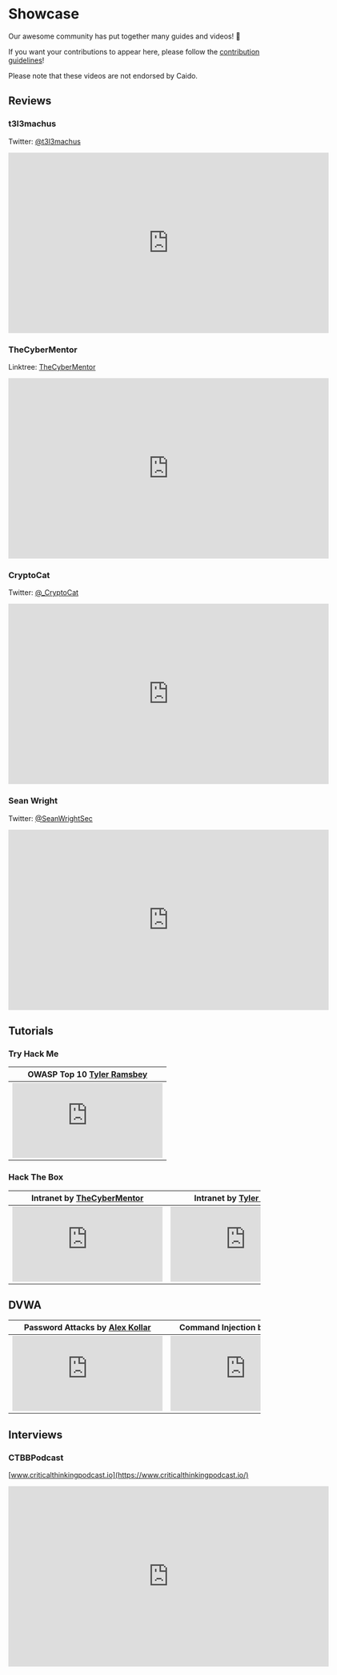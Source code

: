 # Showcase

Our awesome community has put together many guides and videos! 🎉

If you want your contributions to appear here, please follow the [contribution guidelines](/guides/contributions/documentation.md)!

Please note that these videos are not endorsed by Caido.

## Reviews

### t3l3machus

Twitter: [@t3l3machus](https://twitter.com/t3l3machus)

<iframe id="ytplayer" type="text/html" width="640" height="360"
  src="https://www.youtube.com/embed/5qWttZv8WF4"
  frameborder="0"></iframe>

### TheCyberMentor

Linktree: [TheCyberMentor](https://linktr.ee/thecybermentor)
<iframe id="ytplayer" type="text/html" width="640" height="360"
  src="https://www.youtube.com/embed/qLVu7rg9btk"
  frameborder="0"></iframe>

### CryptoCat

Twitter: [@_CryptoCat](https://twitter.com/_CryptoCat)

<iframe id="ytplayer" type="text/html" width="640" height="360"
  src="https://www.youtube.com/embed/8zhk9LBruks"
  frameborder="0"></iframe>

### Sean Wright

Twitter: [@SeanWrightSec](https://twitter.com/SeanWrightSec)

<iframe id="ytplayer" type="text/html" width="640" height="360"
  src="https://www.youtube.com/embed/z4x5FP2tbPY"
  frameborder="0"></iframe>

## Tutorials
### Try Hack Me

<table>
  <thead>
    <tr>
      <th>OWASP Top 10 <a href="https://hacksmarter.live/">Tyler Ramsbey</a></th>
    </tr>
  </thead>
  <tbody>
    <tr>
      <td no-border>
        <iframe id="ytplayer" type="text/html"
          src="https://www.youtube.com/embed/nZDwUwIPJ6M"
          frameborder="0"></iframe>
      </td>
    </tr>
  </tbody>
</table>

### Hack The Box

<table>
  <thead>
    <tr>
      <th>Intranet by <a href="https://linktr.ee/thecybermentor">TheCyberMentor</a></th>
      <th>Intranet by <a href="https://hacksmarter.live/">Tyler Ramsbey</a></th>
    </tr>
  </thead>
  <tbody>
    <tr>
      <td no-border>
        <iframe id="ytplayer" type="text/html"
          src="https://www.youtube.com/embed/lW-u_2EByT4"
          frameborder="0"></iframe>
      </td>
      <td no-border>
        <iframe id="ytplayer" type="text/html"
          src="https://www.youtube.com/embed/u8bQPtLNPpk"
          frameborder="0"></iframe>
      </td>
    </tr>
  </tbody>
</table>

## DVWA

<table>
  <thead>
    <tr>
      <th>Password Attacks by <a href="https://twitter.com/ssgcythes">Alex Kollar</a></th>
      <th>Command Injection by <a href="https://twitter.com/ssgcythes">Alex Kollar</a></th>
    </tr>
  </thead>
  <tbody>
    <tr>
      <td no-border>
        <iframe id="ytplayer" type="text/html"
          src="https://www.youtube.com/embed/qPBK6sHjJt8"
          frameborder="0"></iframe>
      </td>
      <td no-border>
        <iframe id="ytplayer" type="text/html"
          src="https://www.youtube.com/embed/d9EFV5zdkQY"
          frameborder="0"></iframe>
      </td>
    </tr>
  </tbody>
</table>

## Interviews

### CTBBPodcast

[www.criticalthinkingpodcast.io](https://www.criticalthinkingpodcast.io/)

<iframe id="ytplayer" type="text/html" width="640" height="360"
  src="https://www.youtube.com/embed/cKB5QVez5es"
  frameborder="0"></iframe>
